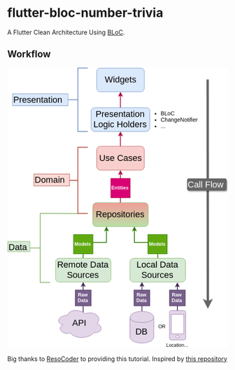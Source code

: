 # flutter-bloc-number-trivia

A Flutter Clean Architecture Using [BLoC](https://github.com/felangel/bloc).

## Workflow

![alt text](/architecture-proposal.png?raw=true)

Big thanks to [ResoCoder](https://github.com/ResoCoder) to providing this tutorial. Inspired by [this repository](https://github.com/ResoCoder/flutter-tdd-clean-architecture-course)

